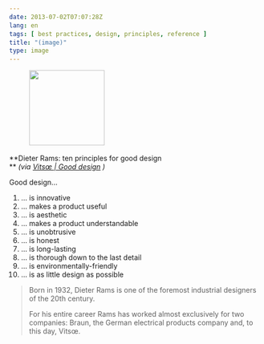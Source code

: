```yaml
---
date: 2013-07-02T07:07:28Z
lang: en
tags: [ best practices, design, principles, reference ]
title: "(image)"
type: image
---
```


<figure>
<a
href="https://hugo.ferreira.cc/dieter-rams-ten-principles-for-good-design-via/attachment/457/"
rel="attachment"><img
src="tumblr_mpby8wqNQF1qz82meo1_400-150x150.jpg"
srcset="tumblr_mpby8wqNQF1qz82meo1_400-150x150.jpg 150w, tumblr_mpby8wqNQF1qz82meo1_400-300x300.jpg 300w, tumblr_mpby8wqNQF1qz82meo1_400.jpg 350w"
sizes="(max-width: 150px) 100vw, 150px" width="150" height="150" /></a></figure>

**Dieter Rams: ten principles for good design\
** *(via [Vitsœ  |  Good
design](https://www.vitsoe.com/rw/about/good-design) )*

Good design...

1.  ... is innovative
2.  ... makes a product useful
3.  ... is aesthetic
4.  ... makes a product understandable
5.  ... is unobtrusive
6.  ... is honest
7.  ... is long-lasting
8.  ... is thorough down to the last detail
9.  ... is environmentally-friendly
10. ... is as little design as possible

>
> Born in 1932, Dieter Rams is one of the foremost industrial designers
> of the 20th century.
>
> For his entire career Rams has worked almost exclusively for two
> companies: Braun, the German electrical products company and, to this
> day, Vitsœ.

